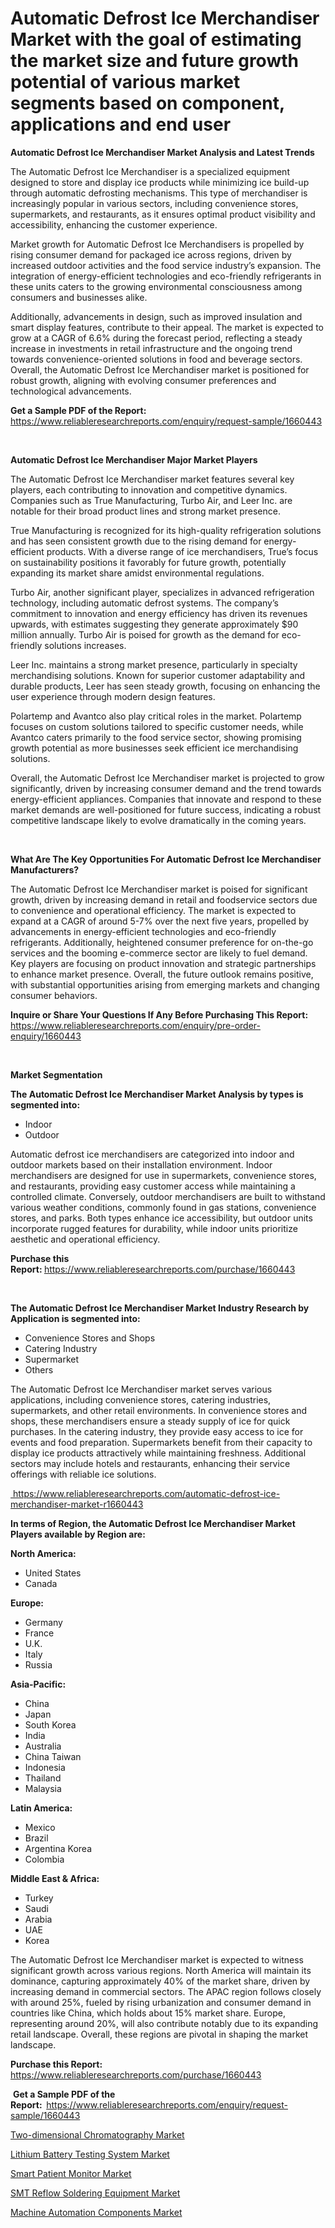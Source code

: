 <p><h1>Automatic Defrost Ice Merchandiser Market with the goal of estimating the market size and future growth potential of various market segments based on component, applications and end user</h1></p><p><strong>Automatic Defrost Ice Merchandiser Market Analysis and Latest Trends</strong></p>
<p><p>The Automatic Defrost Ice Merchandiser is a specialized equipment designed to store and display ice products while minimizing ice build-up through automatic defrosting mechanisms. This type of merchandiser is increasingly popular in various sectors, including convenience stores, supermarkets, and restaurants, as it ensures optimal product visibility and accessibility, enhancing the customer experience.</p><p>Market growth for Automatic Defrost Ice Merchandisers is propelled by rising consumer demand for packaged ice across regions, driven by increased outdoor activities and the food service industry’s expansion. The integration of energy-efficient technologies and eco-friendly refrigerants in these units caters to the growing environmental consciousness among consumers and businesses alike.</p><p>Additionally, advancements in design, such as improved insulation and smart display features, contribute to their appeal. The market is expected to grow at a CAGR of 6.6% during the forecast period, reflecting a steady increase in investments in retail infrastructure and the ongoing trend towards convenience-oriented solutions in food and beverage sectors. Overall, the Automatic Defrost Ice Merchandiser market is positioned for robust growth, aligning with evolving consumer preferences and technological advancements.</p></p>
<p><strong>Get a Sample PDF of the Report:&nbsp;</strong> <a href="https://www.reliableresearchreports.com/enquiry/request-sample/1660443?utm_campaign=28&utm_medium=2&utm_source=Github&utm_content=ia&utm_term=26102024&utm_id=automatic-defrost-ice-merchandiser">https://www.reliableresearchreports.com/enquiry/request-sample/1660443</a></p>
<p>&nbsp;</p>
<p><strong>Automatic Defrost Ice Merchandiser Major Market Players</strong></p>
<p><p>The Automatic Defrost Ice Merchandiser market features several key players, each contributing to innovation and competitive dynamics. Companies such as True Manufacturing, Turbo Air, and Leer Inc. are notable for their broad product lines and strong market presence.</p><p>True Manufacturing is recognized for its high-quality refrigeration solutions and has seen consistent growth due to the rising demand for energy-efficient products. With a diverse range of ice merchandisers, True’s focus on sustainability positions it favorably for future growth, potentially expanding its market share amidst environmental regulations.</p><p>Turbo Air, another significant player, specializes in advanced refrigeration technology, including automatic defrost systems. The company’s commitment to innovation and energy efficiency has driven its revenues upwards, with estimates suggesting they generate approximately $90 million annually. Turbo Air is poised for growth as the demand for eco-friendly solutions increases.</p><p>Leer Inc. maintains a strong market presence, particularly in specialty merchandising solutions. Known for superior customer adaptability and durable products, Leer has seen steady growth, focusing on enhancing the user experience through modern design features.</p><p>Polartemp and Avantco also play critical roles in the market. Polartemp focuses on custom solutions tailored to specific customer needs, while Avantco caters primarily to the food service sector, showing promising growth potential as more businesses seek efficient ice merchandising solutions.</p><p>Overall, the Automatic Defrost Ice Merchandiser market is projected to grow significantly, driven by increasing consumer demand and the trend towards energy-efficient appliances. Companies that innovate and respond to these market demands are well-positioned for future success, indicating a robust competitive landscape likely to evolve dramatically in the coming years.</p></p>
<p>&nbsp;</p>
<p><strong>What Are The Key Opportunities For Automatic Defrost Ice Merchandiser Manufacturers?</strong></p>
<p><p>The Automatic Defrost Ice Merchandiser market is poised for significant growth, driven by increasing demand in retail and foodservice sectors due to convenience and operational efficiency. The market is expected to expand at a CAGR of around 5-7% over the next five years, propelled by advancements in energy-efficient technologies and eco-friendly refrigerants. Additionally, heightened consumer preference for on-the-go services and the booming e-commerce sector are likely to fuel demand. Key players are focusing on product innovation and strategic partnerships to enhance market presence. Overall, the future outlook remains positive, with substantial opportunities arising from emerging markets and changing consumer behaviors.</p></p>
<p><strong>Inquire or Share Your Questions If Any Before Purchasing This Report:</strong> <a href="https://www.reliableresearchreports.com/enquiry/pre-order-enquiry/1660443?utm_campaign=28&utm_medium=2&utm_source=Github&utm_content=ia&utm_term=26102024&utm_id=automatic-defrost-ice-merchandiser">https://www.reliableresearchreports.com/enquiry/pre-order-enquiry/1660443</a></p>
<p>&nbsp;</p>
<p><strong>Market Segmentation</strong></p>
<p><strong>The Automatic Defrost Ice Merchandiser Market Analysis by types is segmented into:</strong></p>
<p><ul><li>Indoor</li><li>Outdoor</li></ul></p>
<p><p>Automatic defrost ice merchandisers are categorized into indoor and outdoor markets based on their installation environment. Indoor merchandisers are designed for use in supermarkets, convenience stores, and restaurants, providing easy customer access while maintaining a controlled climate. Conversely, outdoor merchandisers are built to withstand various weather conditions, commonly found in gas stations, convenience stores, and parks. Both types enhance ice accessibility, but outdoor units incorporate rugged features for durability, while indoor units prioritize aesthetic and operational efficiency.</p></p>
<p><strong>Purchase this Report:&nbsp;</strong><a href="https://www.reliableresearchreports.com/purchase/1660443?utm_campaign=28&utm_medium=2&utm_source=Github&utm_content=ia&utm_term=26102024&utm_id=automatic-defrost-ice-merchandiser">https://www.reliableresearchreports.com/purchase/1660443</a></p>
<p>&nbsp;</p>
<p><strong>The Automatic Defrost Ice Merchandiser Market Industry Research by Application is segmented into:</strong></p>
<p><ul><li>Convenience Stores and Shops</li><li>Catering Industry</li><li>Supermarket</li><li>Others</li></ul></p>
<p><p>The Automatic Defrost Ice Merchandiser market serves various applications, including convenience stores, catering industries, supermarkets, and other retail environments. In convenience stores and shops, these merchandisers ensure a steady supply of ice for quick purchases. In the catering industry, they provide easy access to ice for events and food preparation. Supermarkets benefit from their capacity to display ice products attractively while maintaining freshness. Additional sectors may include hotels and restaurants, enhancing their service offerings with reliable ice solutions.</p></p>
<p><a href="https://www.reliableresearchreports.com/automatic-defrost-ice-merchandiser-market-r1660443?utm_campaign=28&utm_medium=2&utm_source=Github&utm_content=ia&utm_term=26102024&utm_id=automatic-defrost-ice-merchandiser">&nbsp;https://www.reliableresearchreports.com/automatic-defrost-ice-merchandiser-market-r1660443</a></p>
<p><strong>In terms of Region, the Automatic Defrost Ice Merchandiser Market Players available by Region are:</strong></p>
<p>
    <p> <strong> North America: </strong>
        <ul>
            <li>United States</li>
            <li>Canada</li>
        </ul>
        </p> 
    <p> <strong> Europe: </strong>
        <ul>
            <li>Germany</li>
            <li>France</li>
            <li>U.K.</li>
            <li>Italy</li>
            <li>Russia</li>
        </ul>
        </p> 
    <p> <strong> Asia-Pacific: </strong>
        <ul>
            <li>China</li>
            <li>Japan</li>
            <li>South Korea</li>
            <li>India</li>
            <li>Australia</li>
            <li>China Taiwan</li>
            <li>Indonesia</li>
            <li>Thailand</li>
            <li>Malaysia</li>
        </ul>
        </p> 
    <p> <strong> Latin America: </strong>
        <ul>
            <li>Mexico</li>
            <li>Brazil</li>
            <li>Argentina Korea</li>
            <li>Colombia</li>
        </ul>
        </p> 
    <p> <strong> Middle East & Africa: </strong>
        <ul>
            <li>Turkey</li>
            <li>Saudi</li>
            <li>Arabia</li>
            <li>UAE</li>
            <li>Korea</li>
        </ul>
    </p>
    </p>
<p><p>The Automatic Defrost Ice Merchandiser market is expected to witness significant growth across various regions. North America will maintain its dominance, capturing approximately 40% of the market share, driven by increasing demand in commercial sectors. The APAC region follows closely with around 25%, fueled by rising urbanization and consumer demand in countries like China, which holds about 15% market share. Europe, representing around 20%, will also contribute notably due to its expanding retail landscape. Overall, these regions are pivotal in shaping the market landscape.</p></p>
<p><strong>Purchase this Report: </strong><a href="https://www.reliableresearchreports.com/purchase/1660443?utm_campaign=28&utm_medium=2&utm_source=Github&utm_content=ia&utm_term=26102024&utm_id=automatic-defrost-ice-merchandiser">https://www.reliableresearchreports.com/purchase/1660443</a></p>
<p>&nbsp;<strong>Get a Sample PDF of the Report:&nbsp;&nbsp;</strong><a href="https://www.reliableresearchreports.com/enquiry/request-sample/1660443?utm_campaign=28&utm_medium=2&utm_source=Github&utm_content=ia&utm_term=26102024&utm_id=automatic-defrost-ice-merchandiser">https://www.reliableresearchreports.com/enquiry/request-sample/1660443</a></p>
<p><strong></strong></p>
<p><p><a href="https://issuu.com/reportprime-2/docs/two-dimensional-chromatography-mark_5da9e0d4057c11?utm_campaign=28&utm_medium=2&utm_source=Github&utm_content=ia&utm_term=26102024&utm_id=automatic-defrost-ice-merchandiser">Two-dimensional Chromatography Market</a></p><p><a href="https://github.com/LoretaDushku585/Market-Research-Report-List-1/blob/main/lithium-battery-testing-system-market.md?utm_campaign=28&utm_medium=2&utm_source=Github&utm_content=ia&utm_term=26102024&utm_id=automatic-defrost-ice-merchandiser">Lithium Battery Testing System Market</a></p><p><a href="https://www.linkedin.com/pulse/strategic-roadmap-global-smart-patient-monitor-market-insights-d3chf?utm_campaign=28&utm_medium=2&utm_source=Github&utm_content=ia&utm_term=26102024&utm_id=automatic-defrost-ice-merchandiser">Smart Patient Monitor Market</a></p><p><a href="https://github.com/OrlandoHBarks/Market-Research-Report-List-1/blob/main/smt-reflow-soldering-equipment-market.md?utm_campaign=28&utm_medium=2&utm_source=Github&utm_content=ia&utm_term=26102024&utm_id=automatic-defrost-ice-merchandiser">SMT Reflow Soldering Equipment Market</a></p><p><a href="https://issuu.com/reportprime-2/docs/machine-automation-components-marke_eaadd51d982f9d?utm_campaign=28&utm_medium=2&utm_source=Github&utm_content=ia&utm_term=26102024&utm_id=automatic-defrost-ice-merchandiser">Machine Automation Components Market</a></p></p>